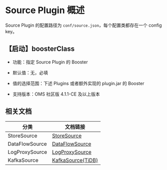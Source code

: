 # Source Plugin 概述

Source Plugin 的配置路径为 `conf/source.json`，每个配置类都存在一个 config key。

## 【启动】boosterClass

* 功能：指定 Source Plugin 的 Booster

* 默认值：无，必填

* 值的选择范围：下述 Plugins 或者额外实现的 plugin.jar 的 Booster

* 支持版本：OMS 社区版 4.1.1-CE 及以上版本

## 相关文档

|分类|文档链接|
|----|------|
|StoreSource| [StoreSource](../300.source-plugin/200.store-source.md)|
|DataFlowSource|[DataFlowSource](../300.source-plugin/300.dataflow-source.md)|
|LogProxySource|[LogProxySource](../300.source-plugin/400.logproxy-source.md)|
|KafkaSource|[KafkaSource(TiDB)](../300.source-plugin/500.kafka-source.md)|
